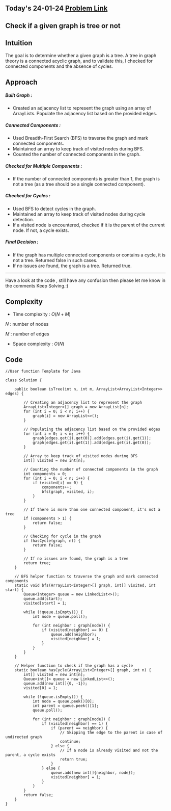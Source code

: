 ## Today's 24-01-24 [Problem Link](https://www.geeksforgeeks.org/problems/is-it-a-tree/1)
## Check if a given graph is tree or not

## Intuition

The goal is to determine whether a given graph is a tree. A tree in graph theory is a connected acyclic graph, and to validate this, I checked for connected components and the absence of cycles.

## Approach

##### Built Graph :
   - Created an adjacency list to represent the graph using an array of ArrayLists. Populate the adjacency list based on the provided edges.

##### Connected Components :
   - Used Breadth-First Search (BFS) to traverse the graph and mark connected components.
   - Maintained an array to keep track of visited nodes during BFS.
   - Counted the number of connected components in the graph.

##### Checked for Multiple Components :
   - If the number of connected components is greater than 1, the graph is not a tree (as a tree should be a single connected component).

##### Checked for Cycles :
   - Used BFS to detect cycles in the graph.
   - Maintained an array to keep track of visited nodes during cycle detection.
   - If a visited node is encountered, checked if it is the parent of the current node. If not, a cycle exists.

##### Final Decision :
   - If the graph has multiple connected components or contains a cycle, it is not a tree. Returned false in such cases.
   - If no issues are found, the graph is a tree. Returned true.

---
Have a look at the code , still have any confusion then please let me know in the comments
Keep Solving.:)

## Complexity
- Time complexity : $O(N + M)$
<!-- Add your time complexity here, e.g. $$O())$$ -->
$N$ : number of nodes

$M$ : number of edges

- Space complexity : $O(N)$
<!-- Add your space complexity here, e.g. $$O(n)$$ -->

## Code 
```
//User function Template for Java

class Solution {

    public boolean isTree(int n, int m, ArrayList<ArrayList<Integer>> edges) {
        
        // Creating an adjacency list to represent the graph
        ArrayList<Integer>[] graph = new ArrayList[n];
        for (int i = 0; i < n; i++) {
            graph[i] = new ArrayList<>();
        }

        // Populating the adjacency list based on the provided edges
        for (int i = 0; i < m; i++) {
            graph[edges.get(i).get(0)].add(edges.get(i).get(1));
            graph[edges.get(i).get(1)].add(edges.get(i).get(0));
        }

        // Array to keep track of visited nodes during BFS
        int[] visited = new int[n];

        // Counting the number of connected components in the graph
        int components = 0;
        for (int i = 0; i < n; i++) {
            if (visited[i] == 0) {
                components++;
                bfs(graph, visited, i);
            }
        }

        // If there is more than one connected component, it's not a tree
        if (components > 1) {
            return false;
        }

        // Checking for cycle in the graph
        if (hasCycle(graph, n)) {
            return false;
        }

        // If no issues are found, the graph is a tree
        return true;
    }

    // BFS helper function to traverse the graph and mark connected components
    static void bfs(ArrayList<Integer>[] graph, int[] visited, int start) {
        Queue<Integer> queue = new LinkedList<>();
        queue.add(start);
        visited[start] = 1;

        while (!queue.isEmpty()) {
            int node = queue.poll();

            for (int neighbor : graph[node]) {
                if (visited[neighbor] == 0) {
                    queue.add(neighbor);
                    visited[neighbor] = 1;
                }
            }
        }
    }

    // Helper function to check if the graph has a cycle
    static boolean hasCycle(ArrayList<Integer>[] graph, int n) {
        int[] visited = new int[n];
        Queue<int[]> queue = new LinkedList<>();
        queue.add(new int[]{0, -1});
        visited[0] = 1;

        while (!queue.isEmpty()) {
            int node = queue.peek()[0];
            int parent = queue.peek()[1];
            queue.poll();

            for (int neighbor : graph[node]) {
                if (visited[neighbor] == 1) {
                    if (parent == neighbor) {
                        // Skipping the edge to the parent in case of undirected graph
                        continue;
                    } else {
                        // If a node is already visited and not the parent, a cycle exists
                        return true;
                    }
                } else {
                    queue.add(new int[]{neighbor, node});
                    visited[neighbor] = 1;
                }
            }
        }
        return false;
    }
}

```


